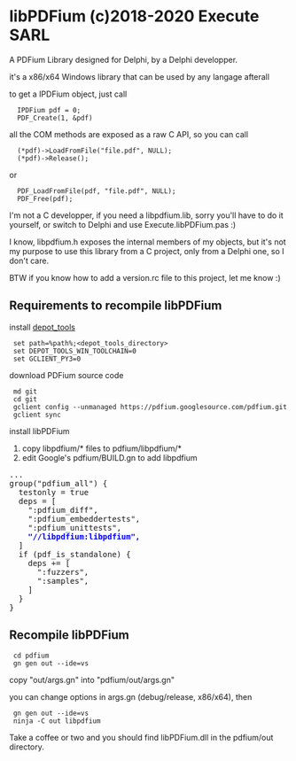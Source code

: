 # libPDFium (c)2018-2020 Execute SARL

A PDFium Library designed for Delphi, by a Delphi developper.

it's a x86/x64 Windows library that can be used by any langage afterall

to get a IPDFium object, just call
```
  IPDFium pdf = 0;
  PDF_Create(1, &pdf)
```
all the COM methods are exposed as a raw C API, so you can call 
```
  (*pdf)->LoadFromFile("file.pdf", NULL);
  (*pdf)->Release();
```
or 
```
  PDF_LoadFromFile(pdf, "file.pdf", NULL);
  PDF_Free(pdf);
```

I'm not a C developper, if you need a libpdfium.lib, sorry you'll have to do it yourself, or switch to Delphi and use Execute.libPDFium.pas :)

I know, libpdfium.h exposes the internal members of my objects, but it's not my purpose to use this library from a C project, only from a Delphi one, so I don't care.

BTW if you know how to add a version.rc file to this project, let me know :)

## Requirements to recompile libPDFium
install [depot_tools](https://www.chromium.org/developers/how-tos/depottools)
````
 set path=%path%;<depot_tools_directory>
 set DEPOT_TOOLS_WIN_TOOLCHAIN=0
 set GCLIENT_PY3=0
````
download PDFium source code
````
 md git
 cd git
 gclient config --unmanaged https://pdfium.googlesource.com/pdfium.git
 gclient sync
````
install libPDFium
1. copy libpdfium/* files to pdfium/libpdfium/*
2. edit Google's pdfium/BUILD.gn to add libpdfium
<pre>
...
group("pdfium_all") {
  testonly = true
  deps = [
    ":pdfium_diff",
    ":pdfium_embeddertests",
    ":pdfium_unittests",
    <b style="color: blue">"//libpdfium:libpdfium",</b>
  ]
  if (pdf_is_standalone) {
    deps += [
      ":fuzzers",
      ":samples",
    ]
  }
}
</pre>
## Recompile libPDFium
````
 cd pdfium
 gn gen out --ide=vs
````
copy "out/args.gn" into "pdfium/out/args.gn"

you can change options in args.gn (debug/release, x86/x64), then

```` 
 gn gen out --ide=vs
 ninja -C out libpdfium
````

Take a coffee or two and you should find libPDFium.dll in the pdfium/out directory.